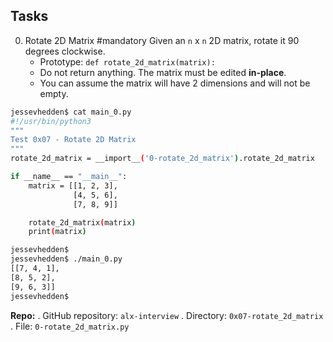 ## Tasks

0. Rotate 2D Matrix
#mandatory
Given an `n` x `n` 2D matrix, rotate it 90 degrees clockwise.
   - Prototype: `def rotate_2d_matrix(matrix):`
   - Do not return anything. The matrix must be edited **in-place**.
   - You can assume the matrix will have 2 dimensions and will not be empty.

```bash
jessevhedden$ cat main_0.py
#!/usr/bin/python3
"""
Test 0x07 - Rotate 2D Matrix
"""
rotate_2d_matrix = __import__('0-rotate_2d_matrix').rotate_2d_matrix

if __name__ == "__main__":
    matrix = [[1, 2, 3],
              [4, 5, 6],
              [7, 8, 9]]

    rotate_2d_matrix(matrix)
    print(matrix)

jessevhedden$
jessevhedden$ ./main_0.py
[[7, 4, 1],
[8, 5, 2],
[9, 6, 3]]
jessevhedden$
```

**Repo:**
   . GitHub repository: `alx-interview`
   . Directory: `0x07-rotate_2d_matrix`
   . File: `0-rotate_2d_matrix.py`
